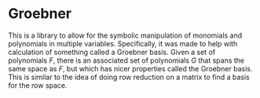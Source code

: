 # Groebner

This is a library to allow for the symbolic manipulation of monomials and polynomials in multiple variables. Specifically, it was made to help with calculation of something called a Groebner basis. Given a set of polynomials $F$, there is an associated set of polynomials $G$ that spans the same space as $F$, but which has nicer properties called the Groebner basis. This is similar to the idea of doing row reduction on a matrix to find a basis for the row space.